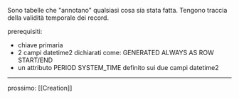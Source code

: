 Sono tabelle che "annotano" qualsiasi cosa sia stata fatta.
Tengono traccia della validità temporale dei record.

prerequisiti:
- chiave primaria
- 2 campi datetime2 dichiarati come: GENERATED ALWAYS AS ROW START/END
- un attributo PERIOD SYSTEM_TIME definito sui due campi datetime2

---
prossimo: [[Creation]]